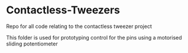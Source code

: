 # Contactless-Tweezers
Repo for all code relating to the contactless tweezer project

This folder is used for prototyping control for the pins using a motorised sliding potentiometer
